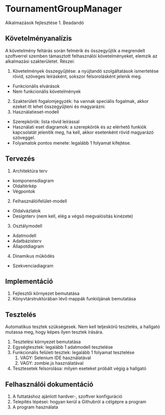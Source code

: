 # TournamentGroupManager
Alkalmazások fejlesztése 1. Beadandó

## Követelményanalízis

A követelmény feltárás során felmérik és összegyűjtik a megrendelt szoftverrel szemben támasztott felhasználói követelményeket, elemzik az alkalmazási szakterületet. Részei:

1. Követelmények összegyűjtése: a nyújtandó szolgáltatások ismertetése rövid, szöveges leírásként, sokszor felsorolásként jelenik meg.
 * Funkcionális elvárások
 * Nem funkcionális követelmények
2. Szakterületi fogalomjegyzék: ha vannak speciális fogalmak, akkor ezeket itt lehet összegyűjteni és magyarázni.
3. Használatieset-modell
  * Szerepkörök: lista rövid leírással
  * Használati eset diagramok: a szerepkörök és az elérhető funkiók kapcsolatát jelenítik meg, ha kell, akkor esetenként rövid magyarázó szöveggel.
  * Folyamatok pontos menete: legalább 1 folyamat kifejtése.

## Tervezés

1. Architektúra terv
  * komponensdiagram
  * Oldaltérkép
  * Végpontok
2. Felhasználóifelület-modell
  * Oldalvázlatok
  * Designterv (nem kell, elég a végső megvalósítás kinézete)
3. Osztálymodell
  * Adatmodell
  * Adatbázisterv
  * Állapotdiagram
4. Dinamikus működés
  * Szekvenciadiagram

## Implementáció

1. Fejlesztői környezet bemutatása
2. Könyvtárstruktúrában lévő mappák funkiójának bemutatása

## Tesztelés

Automatikus tesztek szükségesek. Nem kell teljeskörű tesztelés, a hallgató mutassa meg, hogy képes ilyen tesztek írására.

1. Tesztelési környezet bemutatása
2. Egységtesztek: legalább 1 adatmodell tesztelése
3. Funkcionális felületi tesztek: legalább 1 folyamat tesztelése
    1. VAGY: Selenium IDE használatával
    2. VAGY: zombie.js használatával
4. Tesztesetek felsorolása: milyen eseteket próbált végig a hallgató

## Felhasználói dokumentáció

1. A futtatáshoz ajánlott hardver-, szoftver konfiguráció
2. Telepítés lépései: hogyan kerül a Githubról a célgépre a program
3. A program használata
